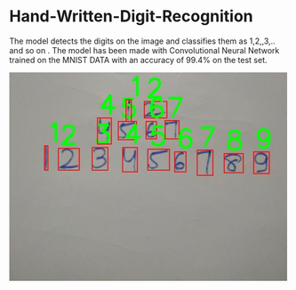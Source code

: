 [//]: # (Image References)

[image1]: ./image1_output.jpg "Hand-Written-Digits-Recognition"

# Hand-Written-Digit-Recognition
The model detects the digits on the image and classifies them as 1,2,,3,.. and so on . The model has been made with Convolutional Neural Network trained on the MNIST DATA with an accuracy of 99.4% on the test set.

![Hand-Written-Digits-Recognition][image1]
